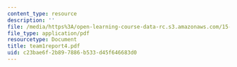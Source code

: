 ```yaml
---
content_type: resource
description: ''
file: /media/https%3A/open-learning-course-data-rc.s3.amazonaws.com/15-568a-practical-information-technology-management-spring-2005/c23bae6f2b897886b533d45f646683d0_team1report4.pdf
file_type: application/pdf
resourcetype: Document
title: team1report4.pdf
uid: c23bae6f-2b89-7886-b533-d45f646683d0
---
```

